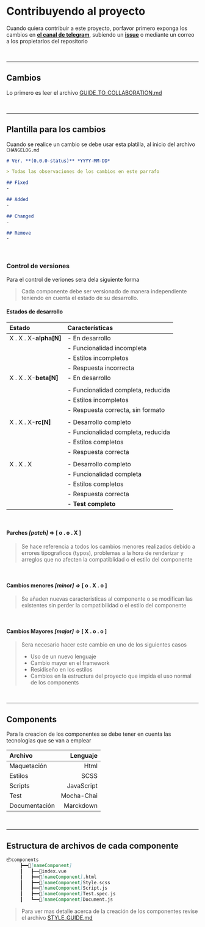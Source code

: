 # Contribuyendo al proyecto

Cuando quiera contribuir a este proyecto, porfavor primero exponga los cambios en [**el canal de telegram**](https://t.me/vuejsEs "Canal de telegram"), subiendo un [**issue**](https://github.com/HablemosDeVueJS/vue-flat/issues "Issues de vue-flat") o mediante un correo a los propietarios del repositorio

&nbsp;
___

## Cambios
Lo primero es leer el archivo [GUIDE_TO_COLLABORATION.md](https://github.com/HablemosDeVueJS/vue-flat/GUIDE_TO_COLLABORATE.md)

&nbsp;
___

## Plantilla para los cambios
Cuando se realice un cambio se debe usar esta platilla, al inicio del archivo `CHANGELOG.md`
```md
# Ver. **(0.0.0-status)** *YYYY-MM-DD*

> Todas las observaciones de los cambios en este parrafo

## Fixed
-

## Added
-

## Changed
-

## Remove
-
```
&nbsp;
### Control de versiones
Para el control de veriones sera dela siguiente forma

> Cada componente debe ser versionado de manera independiente <br> teniendo en cuenta el estado de su desarrollo.

#### Estados de desarrollo
|Estado |Características|
|:-     |:-             |
|X . X . X-**alpha[N]**|- En desarrollo|
||- Funcionalidad incompleta|
||- Estilos incompletos|
||- Respuesta incorrecta|
|X . X . X-**beta[N]**|- En desarrollo|
|||
||- Funcionalidad completa, reducida|
||- Estilos incompletos|
||- Respuesta correcta, sin formato|
|||
|X . X . X-**rc[N]**|- Desarrollo completo|
||- Funcionalidad completa, reducida|
||- Estilos completos|
||- Respuesta correcta|
|||
|X . X . X |- Desarrollo completo|
||- Funcionalidad completa|
||- Estilos completos|
||- Respuesta correcta|
||- **Test completo**|

&nbsp;
#### Parches *[patch]* => [ o . o . X ]
> Se hace referencia a todos los cambios menores realizados debido a errores tipograficos (typos), problemas a la hora de renderizar y arreglos que no afecten la compatiblidad o el estilo del componente

&nbsp;
#### Cambios menores *[minor]* => [ o . X . o ]
> Se añaden nuevas caracteristicas al componente o se modifican las existentes sin perder la compatibilidad o el estilo del componente

&nbsp;
#### Cambios Mayores *[major]* => [ X . o . o ]
> Sera necesario hacer este cambio en uno de los siguientes casos
>- Uso de un nuevo lenguaje
>- Cambio mayor en el framework
>- Residiseño en los estilos
>- Cambios en la estructura del proyecto que impida el uso normal de los components

&nbsp;
___

## Components
Para la creacion de los componentes se debe tener en cuenta las tecnologias que se van a emplear

|Archivo|Lenguaje|
|:---------|-------:|
|Maquetación|Html|
|Estilos|SCSS|
|Scripts|JavaScript|
|Test|Mocha-Chai|
|Documentación|Marckdown|

&nbsp;
___

## Estructura de archivos de cada componente
```md
📦components
     ┣━━📂[nameComponent]
     ┃   ┣━━📜index.vue
     ┃   ┣━━📜[nameComponent].html
     ┃   ┣━━📜[nameComponent]Style.scss
     ┃   ┣━━📜[nameComponent]Script.js
     ┃   ┣━━📜[nameComponent]Test.spec.js
     ┃   ┗━━📜[nameComponent]Document.js
```

> Para ver mas detalle acerca de la creación de los componentes revise el archivo [STYLE_GUIDE.md](https://github.com/HablemosDeVueJS/vue-flat/STYLE_GUIDE.md)
